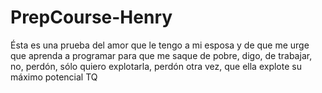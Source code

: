 # PrepCourse-Henry
Ésta es una prueba del amor que le tengo a mi esposa y de que me urge que aprenda a programar para que me saque de pobre, digo, de trabajar, no, perdón, sólo quiero explotarla, perdón otra vez, que ella explote su máximo potencial TQ

